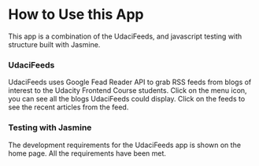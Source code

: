 # How to Use this App

This app is a combination of the UdaciFeeds, and javascript testing with structure built with Jasmine.

### UdaciFeeds
UdaciFeeds uses Google Fead Reader API to grab RSS feeds from blogs of interest to the Udacity Frontend Course students. Click on the menu icon, you can see all the blogs UdaciFeeds could display. Click on the feeds to see the recent articles from the feed.

### Testing with Jasmine
The development requirements for the UdaciFeeds app is shown on the home page. All the requirements have been met.